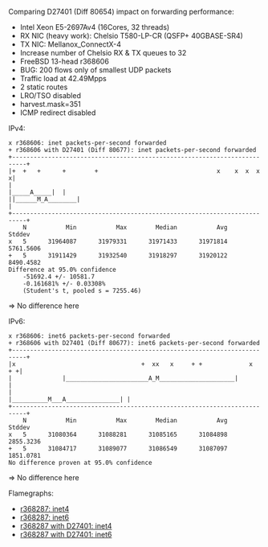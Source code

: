 Comparing D27401 (Diff 80654) impact on forwarding performance:
  - Intel Xeon E5-2697Av4 (16Cores, 32 threads)
  - RX NIC (heavy work): Chelsio T580-LP-CR (QSFP+ 40GBASE-SR4)
  - TX NIC: Mellanox_ConnectX-4
  - Increase number of Chelsio RX & TX queues to 32
  - FreeBSD 13-head r368606
  - BUG: 200 flows only of smallest UDP packets
  - Traffic load at 42.49Mpps
  - 2 static routes
  - LRO/TSO disabled
  - harvest.mask=351
  - ICMP redirect disabled

IPv4:
```
x r368606: inet packets-per-second forwarded
+ r368606 with D27401 (Diff 80677): inet packets-per-second forwarded
+--------------------------------------------------------------------------+
|+  +   +      +        +                                 x    x  x  x    x|
|                                                           |_____A_____|  |
||______M_A________|                                                       |
+--------------------------------------------------------------------------+
    N           Min           Max        Median           Avg        Stddev
x   5      31964087      31979331      31971433      31971814     5761.5606
+   5      31911429      31932540      31918297      31920122     8490.4582
Difference at 95.0% confidence
	-51692.4 +/- 10581.7
	-0.161681% +/- 0.03308%
	(Student's t, pooled s = 7255.46)
```

=> No difference here

IPv6:
```
x r368606: inet6 packets-per-second forwarded
+ r368606 with D27401 (Diff 80677): inet6 packets-per-second forwarded
+--------------------------------------------------------------------------+
|x                                   +  xx   x     + +             x    + +|
|              |_______________________A_M_____________________|           |
|                                         |__________M___A_______________| |
+--------------------------------------------------------------------------+
    N           Min           Max        Median           Avg        Stddev
x   5      31080364      31088281      31085165      31084898     2855.3236
+   5      31084717      31089077      31086549      31087097     1851.0781
No difference proven at 95.0% confidence
```

=> No difference here

Flamegraphs:
- [r368287: inet4](bench.r368606.inet4.pmc.svg)
- [r368287: inet6](bench.r368606.inet6.pmc.svg)
- [r368287 with D27401: inet4](bench.r368606D27401v4.inet4.pmc.svg)
- [r368287 with D27401: inet6](bench.r368606D27401v4.inet6.pmc.svg)

